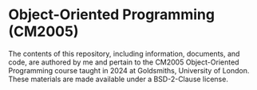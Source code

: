 # Object-Oriented Programming (CM2005)

The contents of this repository, including information, documents, and code, are authored by me and pertain to the CM2005 Object-Oriented Programming course taught in 2024 at Goldsmiths, University of London. These materials are made available under a BSD-2-Clause license.
